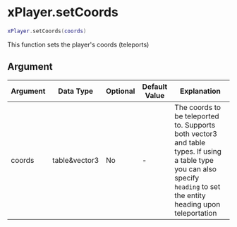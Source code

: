 # xPlayer.setCoords

```lua
xPlayer.setCoords(coords)
```

This function sets the player's coords (teleports)

## Argument

| Argument | Data Type     | Optional | Default Value | Explanation                                                                                                                                                              |
|----------|---------------|----------|---------------|--------------------------------------------------------------------------------------------------------------------------------------------------------------------------|
| coords   | table&vector3 | No       | -             | The coords to be teleported to. Supports both vector3 and table types. If using a table type you can also specify `heading` to set the entity heading upon teleportation |
